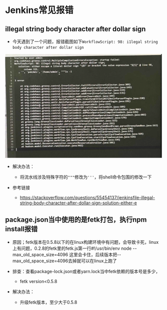 # Jenkins常见报错

## illegal string body character after dollar sign

- 今天遇到了一个问题，报错截图如下`WorkflowScript: 98: i1legal string body character after dollar sign`

![image-20250314145049981](images/image-20250314145049981.png)

- 解决办法：

  - 将流水线涉及特殊字符的`"""`修改为`'''`，将shell命令包围的修改一下

- 参考链接
  - https://stackoverflow.com/questions/55454137/jenkinsfile-illegal-string-body-character-after-dollar-sign-solution-either-e

## package.json当中使用的是fetk打包，执行npm install报错

- 原因；fetk版本在0.5.8以下的在linux构建环境中有问题，会导致卡死，linux上有问题，0.2.8的fetk里的fetk.js第一行#!/usr/bin/env node --max_old_space_size=4096 这里会卡住，后续版本把--max_old_space_size=4096去掉就可以在linux上跑了
- 排查：查看package-lock.json或者yarn.lock当中fetk依赖的版本号是多少，
  - fetk version<0.5.8

- 解决办法：
  - 升级fetk版本，至少大于0.5.8

